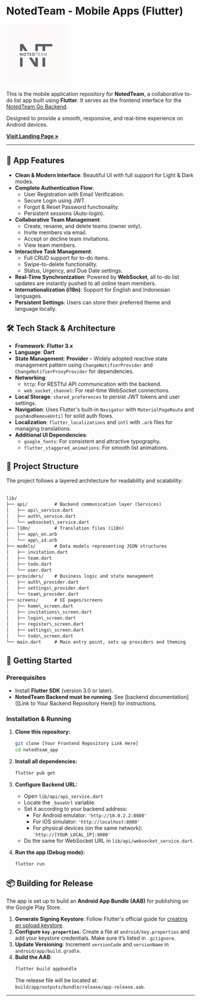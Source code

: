 # NotedTeam - Mobile Apps (Flutter)

<img src="assets/images/LOGO-BG.png" alt="NotedTeam Logo" width="160"/>

This is the mobile application repository for **NotedTeam**, a collaborative to-do list app built using **Flutter**. It serves as the frontend interface for the [NotedTeam Go Backend](https://github.com/Hdytalhayat/NotedTeamBackend).

Designed to provide a smooth, responsive, and real-time experience on Android devices.

[**Visit Landing Page »**](https://github.com/Hdytalhayat/NotedTeam)

---

## 📱 App Features

- **Clean & Modern Interface**: Beautiful UI with full support for Light & Dark modes.
- **Complete Authentication Flow**:
  - User Registration with Email Verification.
  - Secure Login using JWT.
  - Forgot & Reset Password functionality.
  - Persistent sessions (Auto-login).
- **Collaborative Team Management**:
  - Create, rename, and delete teams (owner only).
  - Invite members via email.
  - Accept or decline team invitations.
  - View team members.
- **Interactive Task Management**:
  - Full CRUD support for to-do items.
  - Swipe-to-delete functionality.
  - Status, Urgency, and Due Date settings.
- **Real-Time Synchronization**: Powered by **WebSocket**, all to-do list updates are instantly pushed to all online team members.
- **Internationalization (i18n)**: Support for English and Indonesian languages.
- **Persistent Settings**: Users can store their preferred theme and language locally.

## 🛠️ Tech Stack & Architecture

- **Framework**: **Flutter 3.x**
- **Language**: **Dart**
- **State Management**: **Provider** – Widely adopted reactive state management pattern using `ChangeNotifierProvider` and `ChangeNotifierProxyProvider` for dependencies.
- **Networking**:
  - `http`: For RESTful API communication with the backend.
  - `web_socket_channel`: For real-time WebSocket connections.
- **Local Storage**: `shared_preferences` to persist JWT tokens and user settings.
- **Navigation**: Uses Flutter's built-in `Navigator` with `MaterialPageRoute` and `pushAndRemoveUntil` for solid auth flows.
- **Localization**: `flutter_localizations` and `intl` with `.arb` files for managing translations.
- **Additional UI Dependencies**:
  - `google_fonts`: For consistent and attractive typography.
  - `flutter_staggered_animations`: For smooth list animations.

## 📂 Project Structure

The project follows a layered architecture for readability and scalability:

```

lib/
├── api/          # Backend communication layer (Services)
│   ├── api\_service.dart
│   ├── auth\_service.dart
│   └── websocket\_service.dart
├── l10n/         # Translation files (i18n)
│   ├── app\_en.arb
│   └── app\_id.arb
├── models/       # Data models representing JSON structures
│   ├── invitation.dart
│   ├── team.dart
│   ├── todo.dart
│   └── user.dart
├── providers/    # Business logic and state management
│   ├── auth\_provider.dart
│   ├── settings\_provider.dart
│   └── team\_provider.dart
├── screens/      # UI pages/screens
│   ├── home\_screen.dart
│   ├── invitations\_screen.dart
│   ├── login\_screen.dart
│   ├── register\_screen.dart
│   ├── settings\_screen.dart
│   └── todo\_screen.dart
└── main.dart     # Main entry point, sets up providers and theming

````

## 🚀 Getting Started

### Prerequisites

- Install **Flutter SDK** (version 3.0 or later).
- **NotedTeam Backend must be running**. See [backend documentation]([Link to Your Backend Repository Here]) for instructions.

### Installation & Running

1. **Clone this repository:**
    ```bash
    git clone [Your Frontend Repository Link Here]
    cd notedteam_app
    ```

2. **Install all dependencies:**
    ```bash
    flutter pub get
    ```

3. **Configure Backend URL:**
    - Open `lib/api/api_service.dart`
    - Locate the `_baseUrl` variable.
    - Set it according to your backend address:
        - For Android emulator: `'http://10.0.2.2:8080'`
        - For iOS simulator: `'http://localhost:8080'`
        - For physical devices (on the same network): `'http://[YOUR_LOCAL_IP]:8080'`
    - Do the same for WebSocket URL in `lib/api/websocket_service.dart`.

4. **Run the app (Debug mode):**
    ```bash
    flutter run
    ```

## 📦 Building for Release

The app is set up to build an **Android App Bundle (AAB)** for publishing on the Google Play Store.

1. **Generate Signing Keystore**: Follow Flutter's official guide for [creating an upload keystore](https://docs.flutter.dev/deployment/android#create-an-upload-keystore).
2. **Configure `key.properties`**: Create a file at `android/key.properties` and add your keystore credentials. Make sure it’s listed in `.gitignore`.
3. **Update Versioning**: Increment `versionCode` and `versionName` in `android/app/build.gradle`.
4. **Build the AAB**:
    ```bash
    flutter build appbundle
    ```
    The release file will be located at: `build/app/outputs/bundle/release/app-release.aab`.

---

